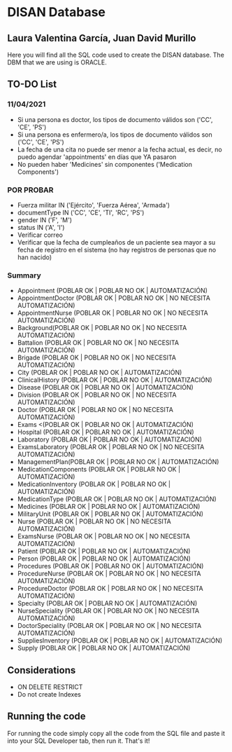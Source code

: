 # DISAN Database

## Laura Valentina García, Juan David Murillo

Here you will find all the SQL code used to create the DISAN database. The DBM that we are using is ORACLE.

## TO-DO List

### 11/04/2021

- Si una persona es doctor, los tipos de documento válidos son ('CC', 'CE', 'PS')
- Si una persona es enfermero/a, los tipos de documento válidos son ('CC', 'CE', 'PS')
- La fecha de una cita no puede ser menor a la fecha actual, es decir, no puedo agendar 'appointments' en días que YA pasaron
- No pueden haber 'Medicines' sin componentes ('Medication Components')

### POR PROBAR

- Fuerza militar IN ('Ejército', 'Fuerza Aérea', 'Armada')
- documentType IN ('CC', 'CE', 'TI', 'RC', 'PS')
- gender IN ('F', 'M')
- status IN ('A', 'I')
- Verificar correo
- Verificar que la fecha de cumpleaños de un paciente sea mayor a su fecha de registro en el sistema (no hay registros de personas que no han nacido)

### Summary

- Appointment (POBLAR OK | POBLAR NO OK | AUTOMATIZACIÓN)
- AppointmentDoctor (POBLAR OK | POBLAR NO OK | NO NECESITA AUTOMATIZACIÓN)
- AppointmentNurse (POBLAR OK | POBLAR NO OK | NO NECESITA AUTOMATIZACIÓN)
- Background(POBLAR OK | POBLAR NO OK | NO NECESITA AUTOMATIZACIÓN)
- Battalion (POBLAR OK | POBLAR NO OK | NO NECESITA AUTOMATIZACIÓN)
- Brigade (POBLAR OK | POBLAR NO OK | NO NECESITA AUTOMATIZACIÓN)
- City (POBLAR OK | POBLAR NO OK | AUTOMATIZACIÓN)
- ClinicalHistory (POBLAR OK | POBLAR NO OK | AUTOMATIZACIÓN)
- Disease (POBLAR OK | POBLAR NO OK | AUTOMATIZACIÓN)
- Division (POBLAR OK | POBLAR NO OK | NO NECESITA AUTOMATIZACIÓN)
- Doctor (POBLAR OK | POBLAR NO OK | NO NECESITA AUTOMATIZACIÓN)
- Exams <(POBLAR OK | POBLAR NO OK | AUTOMATIZACIÓN)
- Hospital (POBLAR OK | POBLAR NO OK | AUTOMATIZACIÓN)
- Laboratory (POBLAR OK | POBLAR NO OK | AUTOMATIZACIÓN)
- ExamsLaboratory (POBLAR OK | POBLAR NO OK | NO NECESITA AUTOMATIZACIÓN)
- ManagementPlan(POBLAR OK | POBLAR NO OK | AUTOMATIZACIÓN)
- MedicationComponents (POBLAR OK | POBLAR NO OK | AUTOMATIZACIÓN)
- MedicationInventory (POBLAR OK | POBLAR NO OK | AUTOMATIZACIÓN)
- MedicationType (POBLAR OK | POBLAR NO OK | AUTOMATIZACIÓN)
- Medicines (POBLAR OK | POBLAR NO OK | AUTOMATIZACIÓN)
- MilitaryUnit (POBLAR OK | POBLAR NO OK | AUTOMATIZACIÓN)
- Nurse (POBLAR OK | POBLAR NO OK | NO NECESITA AUTOMATIZACIÓN)
- ExamsNurse (POBLAR OK | POBLAR NO OK | NO NECESITA AUTOMATIZACIÓN)
- Patient (POBLAR OK | POBLAR NO OK | AUTOMATIZACIÓN)
- Person (POBLAR OK | POBLAR NO OK | AUTOMATIZACIÓN)
- Procedures (POBLAR OK | POBLAR NO OK | AUTOMATIZACIÓN)
- ProcedureNurse (POBLAR OK | POBLAR NO OK | NO NECESITA AUTOMATIZACIÓN)
- ProcedureDoctor (POBLAR OK | POBLAR NO OK | NO NECESITA AUTOMATIZACIÓN)
- Specialty (POBLAR OK | POBLAR NO OK | AUTOMATIZACIÓN)
- NurseSpeciality (POBLAR OK | POBLAR NO OK | NO NECESITA AUTOMATIZACIÓN)
- DoctorSpeciality (POBLAR OK | POBLAR NO OK | NO NECESITA AUTOMATIZACIÓN)
- SuppliesInventory (POBLAR OK | POBLAR NO OK | AUTOMATIZACIÓN)
- Supply (POBLAR OK | POBLAR NO OK | AUTOMATIZACIÓN)

## Considerations

- ON DELETE RESTRICT
- Do not create Indexes

## Running the code

For running the code simply copy all the code from the SQL file and paste it into your SQL Developer tab, then run it. That's it!
